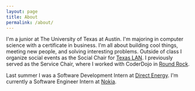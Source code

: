 ```yaml
---
layout: page
title: About
permalink: /about/
---
```


I'm a junior at The University of Texas at Austin. I'm majoring 
in computer science with a certificate in business. 
I'm all about building cool things, meeting new people, and solving interesting problems.
Outside of class I organize social events as the Social Chair for [Texas LAN](http://texaslan.org).
I previously served as the Service Chair, where I worked with CoderDojo in [Round Rock](http://coderdojorr.weebly.com/).


Last summer I was a Software Development Intern at [Direct Energy](https://www.directenergy.com).
I'm currently a Software Engineer Intern at [Nokia](https://www.nokia.com).
